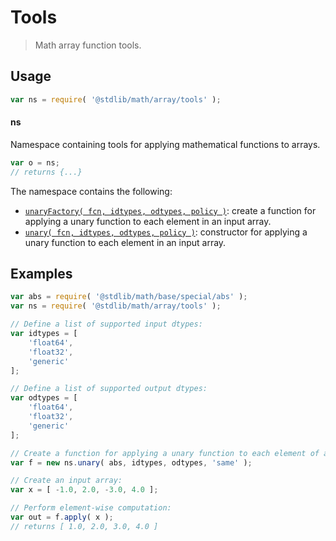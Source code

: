 <!--

@license Apache-2.0

Copyright (c) 2025 The Stdlib Authors.

Licensed under the Apache License, Version 2.0 (the "License");
you may not use this file except in compliance with the License.
You may obtain a copy of the License at

   http://www.apache.org/licenses/LICENSE-2.0

Unless required by applicable law or agreed to in writing, software
distributed under the License is distributed on an "AS IS" BASIS,
WITHOUT WARRANTIES OR CONDITIONS OF ANY KIND, either express or implied.
See the License for the specific language governing permissions and
limitations under the License.

-->

# Tools

> Math array function tools.

<section class="usage">

## Usage

```javascript
var ns = require( '@stdlib/math/array/tools' );
```

#### ns

Namespace containing tools for applying mathematical functions to arrays.

```javascript
var o = ns;
// returns {...}
```

The namespace contains the following:

<!-- <toc pattern="*"> -->

<div class="namespace-toc">

-   <span class="signature">[`unaryFactory( fcn, idtypes, odtypes, policy )`][@stdlib/math/array/tools/unary-factory]</span><span class="delimiter">: </span><span class="description">create a function for applying a unary function to each element in an input array.</span>
-   <span class="signature">[`unary( fcn, idtypes, odtypes, policy )`][@stdlib/math/array/tools/unary]</span><span class="delimiter">: </span><span class="description">constructor for applying a unary function to each element in an input array.</span>

</div>

<!-- </toc> -->

</section>

<!-- /.usage -->

<section class="examples">

## Examples

<!-- eslint no-undef: "error" -->

```javascript
var abs = require( '@stdlib/math/base/special/abs' );
var ns = require( '@stdlib/math/array/tools' );

// Define a list of supported input dtypes:
var idtypes = [
    'float64',
    'float32',
    'generic'
];

// Define a list of supported output dtypes:
var odtypes = [
    'float64',
    'float32',
    'generic'
];

// Create a function for applying a unary function to each element of an array:
var f = new ns.unary( abs, idtypes, odtypes, 'same' );

// Create an input array:
var x = [ -1.0, 2.0, -3.0, 4.0 ];

// Perform element-wise computation:
var out = f.apply( x );
// returns [ 1.0, 2.0, 3.0, 4.0 ]
```

</section>

<!-- /.examples -->

<!-- Section for related `stdlib` packages. Do not manually edit this section, as it is automatically populated. -->

<section class="related">

</section>

<!-- /.related -->

<!-- Section for all links. Make sure to keep an empty line after the `section` element and another before the `/section` close. -->

<section class="links">

<!-- <toc-links> -->

[@stdlib/math/array/tools/unary-factory]: https://github.com/stdlib-js/stdlib/tree/develop/lib/node_modules/%40stdlib/math/array/tools/unary-factory

[@stdlib/math/array/tools/unary]: https://github.com/stdlib-js/stdlib/tree/develop/lib/node_modules/%40stdlib/math/array/tools/unary

<!-- </toc-links> -->

</section>

<!-- /.links -->
